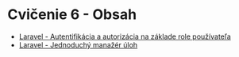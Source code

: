 # Cvičenie 6 - Obsah

* [Laravel - Autentifikácia a autorizácia na základe role používateľa](autentifikacia-rola)
* [Laravel - Jednoduchý manažér úloh](manazer-uloh)